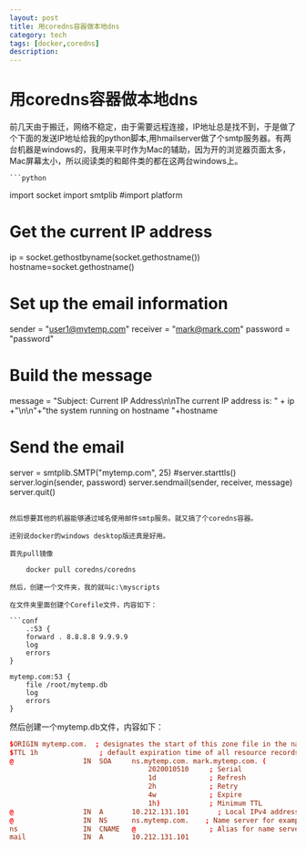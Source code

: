 ```yaml
---
layout: post
title: 用coredns容器做本地dns
category: tech
tags: [docker,coredns]
description: 
---
```


# 用coredns容器做本地dns

前几天由于搬迁，网络不稳定，由于需要远程连接，IP地址总是找不到，于是做了个下面的发送IP地址给我的python脚本,用hmailserver做了个smtp服务器。有两台机器是windows的，我用来平时作为Mac的辅助，因为开的浏览器页面太多，Mac屏幕太小，所以阅读类的和邮件类的都在这两台windows上。
    
    ```python
import socket
import smtplib
#import platform

# Get the current IP address
ip = socket.gethostbyname(socket.gethostname())
hostname=socket.gethostname()



# Set up the email information
sender = "user1@mytemp.com"
receiver = "mark@mark.com"
password = "password"

# Build the message
message = "Subject: Current IP Address\n\nThe current IP address is: " + ip +"\n\n"+"the system running on hostname "+hostname

# Send the email
server = smtplib.SMTP("mytemp.com", 25)
#server.starttls()
server.login(sender, password)
server.sendmail(sender, receiver, message)
server.quit()
```

然后想要其他的机器能够通过域名使用邮件smtp服务。就又搞了个coredns容器。

还别说docker的windows desktop版还真是好用。

首先pull镜像

    docker pull coredns/coredns

然后，创建一个文件夹，我的就叫c:\myscripts

在文件夹里面创建个Corefile文件，内容如下：

```conf   
    .:53 {
    forward . 8.8.8.8 9.9.9.9
    log
    errors
}

mytemp.com:53 {
    file /root/mytemp.db
    log
    errors
}
```

然后创建一个mytemp.db文件，内容如下：

```conf
$ORIGIN mytemp.com.  ; designates the start of this zone file in the namespace
$TTL 1h               ; default expiration time of all resource records without their own TTL value
@                 IN  SOA     ns.mytemp.com. mark.mytemp.com. (
                                  2020010510     ; Serial
                                  1d             ; Refresh
                                  2h             ; Retry
                                  4w             ; Expire
                                  1h)            ; Minimum TTL
@                 IN  A       10.212.131.101       ; Local IPv4 address for example.com.
@                 IN  NS      ns.mytemp.com.    ; Name server for example.com.
ns                IN  CNAME   @                  ; Alias for name server (points to example.com.)
mail			  IN  A       10.212.131.101
```